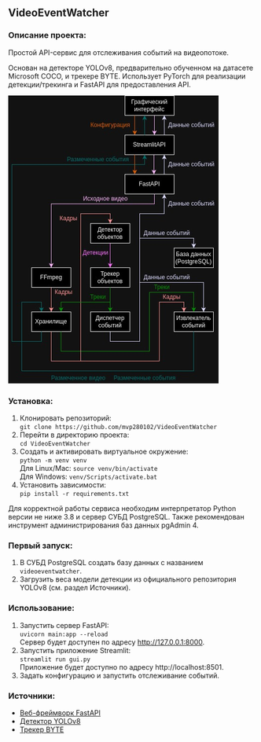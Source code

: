 ## VideoEventWatcher


### Описание проекта:

Простой API-сервис для отслеживания событий на видеопотоке.

Основан на детекторе YOLOv8, предварительно обученном на датасете Microsoft COCO, и трекере BYTE.
Использует PyTorch для реализации детекции/трекинга и FastAPI для предоставления API.

![Диаграмма внутреннего устройства сервиса](diagrams/diagram-dark.jpg)


### Установка:

1. Клонировать репозиторий:  
   `git clone https://github.com/mvp280102/VideoEventWatcher`
2. Перейти в директорию проекта:  
   `cd VideoEventWatcher`
3. Создать и активировать виртуальное окружение:  
   `python -m venv venv`  
   Для Linux/Mac: `source venv/bin/activate`  
   Для Windows: `venv/Scripts/activate.bat`
4. Установить зависимости:  
   `pip install -r requirements.txt`

Для корректной работы сервиса необходим интерпретатор Python версии не ниже 3.8 и сервер СУБД PostgreSQL.
Также рекомендован инструмент администрирования баз данных pgAdmin 4.


### Первый запуск:
1. В СУБД PostgreSQL создать базу данных с названием `videoeventwatcher`.
2. Загрузить веса модели детекции из официального репозитория YOLOv8 (см. раздел Источники).


### Использование:

1. Запустить сервер FastAPI:  
   `uvicorn main:app --reload`  
   Сервер будет доступен по адресу http://127.0.0.1:8000.
2. Запустить приложение Streamlit:  
   `streamlit run gui.py`  
   Приложение будет доступно по адресу http://localhost:8501.
3. Задать конфигурацию и запустить отслеживание событий.


### Источники:
* [Веб-фреймворк FastAPI](https://fastapi.tiangolo.com/)
* [Детектор YOLOv8](https://docs.ultralytics.com/models/yolov8/)
* [Трекер BYTE](https://github.com/ifzhang/ByteTrack)
